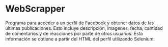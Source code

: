 # WebScrapper
Programa para acceder a un perfil de Facebook y obtener datos de las últimas publicaciones. Esto incluye descripción, imagenes, fecha, cantidad de comentarios y de reacciones por parte de otros usuarios. Esta información se obtiene a partir del HTML del perfil utilizando Selenium.
